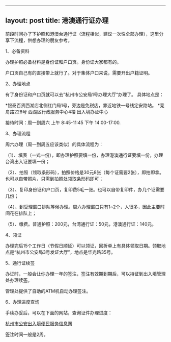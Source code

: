 
---
layout: post
title:  港澳通行证办理
---

前段时间办了下护照和港澳台通行证（流程相似，建议一次性全部办理），这里分享下流程，供想办理的朋友参考。

1、必备资料

办理护照必备材料是身份证和户口页。身份证大家都有的。

户口页自己有的直接带上就行了。对于集体户口来说，需要开出户籍证明。

2、办理地点

有了身份证和户口页就可以去”杭州市公安局1号办理大厅“办理了。
具体地点是：

*银泰百货西湖店北侧红门局1号，旁边是免税店，靠近地铁一号线定安路站。
*竞舟路228号 西湖区行政服务中心4楼 出入境办证中心

接待时间：周一到周六 上午 8:45-11:45 下午 14:00-17:00.

3、办理流程

周六办理（周一到周五应该类似）的具体流程为：

（1）、填表（一式一份），即办理护照要填一份，办理港澳通行证要填一份，办理台湾出入证要填一份；

（2）、拍照（领取条形码），拍照价格是30元8张（每个证需要2张），即拍即拿。也可以自带照片，只需到拍照处领取条形码即可；

（3）、复印身份证和户口页，复印费5毛一张。也可以自带复印件，办几个证需要几份；

（4）、到受理窗口排队等候办理。周六办理窗口只有1~2个，人很多，因此主要时间花在排队上；

（5）、缴费。普通护照：200元，台湾通行证：50元，港澳通行证：140元。

4、领证

办理完后15个工作日（节假日顺延）可以领证，回折单上有具体领取日期。领取地点是“杭州市公安局3号发证大厅”，地点是华光路35号。


5、通行证续签

办证时，一般会让你办理一年的签注，签注有效期到期后，可以持证到出入境管理处办理续签。

管理处提供了自助的ATM机自动办理签注。

6、办理进度查询

手续办妥后，可以在下面的网站，查询证件办理进度：

[杭州市公安出入境便民服务信息网](http://www.zjsgat.gov.cn:8080/was/portals/webSend/crj.jsp) 

签注时间一般是2周。
